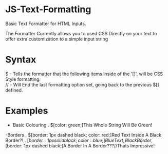 # JS-Text-Formatting
Basic Text Formatter for HTML Inputs.

The Formatter Currently allows you to used CSS Directly on your text to offer extra customization to a simple input string

# Syntax
$  - Tells the formatter that the following items inside of the '[]', will be CSS Style formatting.  
// - Will End the last formatting option set, going back to the previous $[] defined.

# Examples
- Basic Colouring
. $[color: green;]This Whole String Will Be Green!

-Borders
. $[border: 1px dashed black; color: red;]Red Text Inside A Black Border?!
. $[border: 1px solid black; color: blue;]Blue Text, Black Border,$[border: 1px dashed black;]A Border In A Border???//Thats Impressive!
